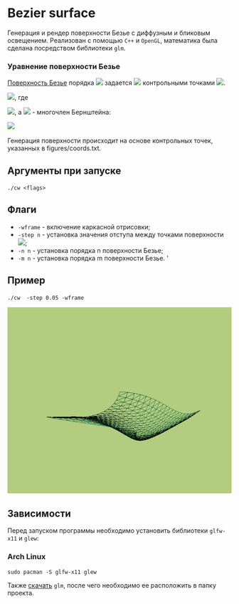 # Bezier surface #

Генерация и рендер поверхности Безье с диффузным и бликовым освещением. Реализован с помощью ```C++``` и ```OpenGL```, математика была сделана посредством библиотеки ```glm```.

### Уравнение поверхности Безье ###

[Поверхность Безье](https://ru.wikipedia.org/wiki/%D0%9F%D0%BE%D0%B2%D0%B5%D1%80%D1%85%D0%BD%D0%BE%D1%81%D1%82%D1%8C_%D0%91%D0%B5%D0%B7%D1%8C%D0%B5) порядка <img src="https://render.githubusercontent.com/render/math?math=(n, m)"> задается <img src="https://render.githubusercontent.com/render/math?math=(n+1)\cdot(m+1)"> контрольными точками <img src="https://render.githubusercontent.com/render/math?math=P_{i,j}">.

<img src="https://render.githubusercontent.com/render/math?math=p(u, v) = \sum_{i=0}^{n} \sum_{j=0}^{m} B^{n}_{i}(u) B^{m}_{j}(v)P_{i,j}">, где 

<img src="https://render.githubusercontent.com/render/math?math=u, v \in (0, 1)">, а <img src="https://render.githubusercontent.com/render/math?math=B"> - многочлен Бернштейна:

<img src="https://render.githubusercontent.com/render/math?math=B^{n}_{i}(u) = \binom{n}{i} u^{i} (1-u)^{n-i} = \frac{n!}{i!(n-i)!} u^{i} (1-u)^{n-i}">

Генерация поверхности происходит на основе контрольных точек, указанных в figures/coords.txt.

## Аргументы при запуске ## 
```
./cw <flags>
```

## Флаги ##

+ ```-wframe``` - включение каркасной отрисовки;
+ ```-step n``` - установка значения отступа между точками поверхности  <img src="https://render.githubusercontent.com/render/math?math=[0 < n < 0.5]">;
+ ```-n n``` - установка порядка n поверхности Безье;
+ ```-m n``` - установка порядка m поверхности Безье.
'

## Пример ##
```
./cw  -step 0.05 -wframe
```

![alt text](pictures/bicubic.gif)


## Зависимости ##
Перед запуском программы необходимо установить библиотеки ```glfw-x11``` и ```glew```:

### Arch Linux ###

```
sudo pacman -S glfw-x11 glew
```

Также [скачать](https://glm.g-truc.net/0.9.9/index.html) ```glm```, после чего необходимо ее расположить в папку проекта.
